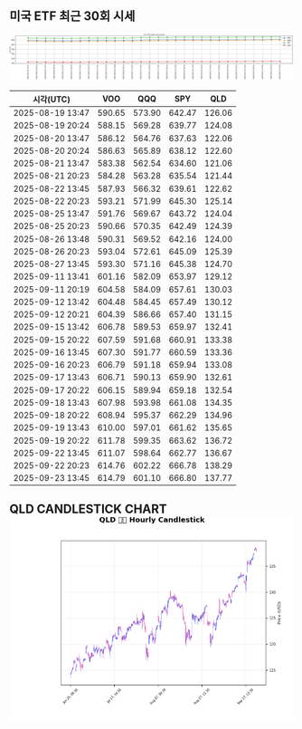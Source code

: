 ## 미국 ETF 최근 30회 시세

![최근 시세변화](./market_chart.png)

| 시각(UTC) | VOO | QQQ | SPY | QLD |
| --- | --- | --- | --- | --- |
| 2025-08-19 13:47 | 590.65 | 573.90 | 642.47 | 126.06 |
| 2025-08-19 20:24 | 588.15 | 569.28 | 639.77 | 124.08 |
| 2025-08-20 13:47 | 586.12 | 564.76 | 637.63 | 122.06 |
| 2025-08-20 20:24 | 586.63 | 565.89 | 638.12 | 122.60 |
| 2025-08-21 13:47 | 583.38 | 562.54 | 634.60 | 121.06 |
| 2025-08-21 20:23 | 584.28 | 563.28 | 635.54 | 121.44 |
| 2025-08-22 13:45 | 587.93 | 566.32 | 639.61 | 122.62 |
| 2025-08-22 20:23 | 593.21 | 571.99 | 645.30 | 125.14 |
| 2025-08-25 13:47 | 591.76 | 569.67 | 643.72 | 124.04 |
| 2025-08-25 20:23 | 590.66 | 570.35 | 642.49 | 124.39 |
| 2025-08-26 13:48 | 590.31 | 569.52 | 642.16 | 124.00 |
| 2025-08-26 20:23 | 593.04 | 572.61 | 645.09 | 125.39 |
| 2025-08-27 13:45 | 593.30 | 571.16 | 645.38 | 124.70 |
| 2025-09-11 13:41 | 601.16 | 582.09 | 653.97 | 129.12 |
| 2025-09-11 20:19 | 604.58 | 584.09 | 657.61 | 130.03 |
| 2025-09-12 13:42 | 604.48 | 584.45 | 657.49 | 130.12 |
| 2025-09-12 20:21 | 604.39 | 586.66 | 657.40 | 131.15 |
| 2025-09-15 13:42 | 606.78 | 589.53 | 659.97 | 132.41 |
| 2025-09-15 20:22 | 607.59 | 591.68 | 660.91 | 133.38 |
| 2025-09-16 13:45 | 607.30 | 591.77 | 660.59 | 133.36 |
| 2025-09-16 20:23 | 606.79 | 591.18 | 659.94 | 133.08 |
| 2025-09-17 13:43 | 606.71 | 590.13 | 659.90 | 132.61 |
| 2025-09-17 20:22 | 606.15 | 589.94 | 659.18 | 132.54 |
| 2025-09-18 13:43 | 607.98 | 593.98 | 661.08 | 134.35 |
| 2025-09-18 20:22 | 608.94 | 595.37 | 662.29 | 134.96 |
| 2025-09-19 13:43 | 610.00 | 597.01 | 661.62 | 135.65 |
| 2025-09-19 20:22 | 611.78 | 599.35 | 663.62 | 136.72 |
| 2025-09-22 13:45 | 611.07 | 598.64 | 662.77 | 136.67 |
| 2025-09-22 20:23 | 614.76 | 602.22 | 666.78 | 138.29 |
| 2025-09-23 13:45 | 614.79 | 601.10 | 666.80 | 137.77 |
## QLD CANDLESTICK CHART![QLD 캔들차트](./qld_candlestick.png)

